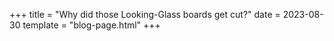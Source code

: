 +++
title = "Why did those Looking-Glass boards get cut?"
date = 2023-08-30
template = "blog-page.html"
+++
